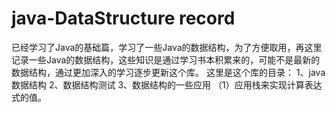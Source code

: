 # java-DataStructure record
已经学习了Java的基础篇，学习了一些Java的数据结构，为了方便取用，再这里记录一些Java的数据结构，这些知识是通过学习书本积累来的，可能不是最新的数据结构，通过更加深入的学习逐步更新这个库。
这里是这个库的目录：
    1、java数据结构
    2、数据结构测试
    3、数据结构的一些应用
        （1）应用栈来实现计算表达式的值。
